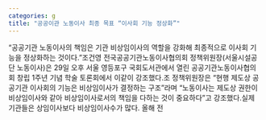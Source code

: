 ```yaml
---
categories: g
title: "공공이관 노동이사 최종 목표 “이사회 기능 정상화”"
---
```

“공공기관 노동이사의 책임은 기관 비상임이사의 역할을 강화해 최종적으로 이사회 기능을 정상화하는 것이다.”조건영 전국공공기관노동이사협의회 정책위원장(서울시설공단 노동이사)은 29일 오후 서울 영등포구 국회도서관에서 열린 공공기관노동이사협의회 창립 1주년 기념 학술 토론회에서 이같이 강조했다.조 정책위원장은 “현행 제도상 공공기관 이사회의 기능은 비상임이사가 결정하는 구조”라며 “노동이사는 제도상 권한이 비상임이사와 같아 비상임이사로서의 책임을 다하는 것이 중요하다”고 강조했다.실제 기관들은 상임이사보다 비상임이사수가 많다. 올해 전